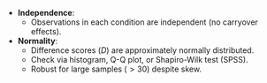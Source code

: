 - **Independence**:
    - Observations in each condition are independent (no carryover effects).
- **Normality**:
    - Difference scores ($D$) are approximately normally distributed.
    - Check via histogram, Q-Q plot, or Shapiro-Wilk test (SPSS).
    - Robust for large samples ($>30$) despite skew.